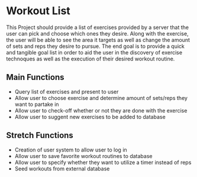 # Workout List 
This Project should provide a list of exercises provided by a server that the user can pick and choose which ones they desire.
Along with the exercise, the user will be able to see the area it targets as well as change the amount of sets and reps they desire
to pursue. The end goal is to provide a quick and tangible goal list in order to aid the user in the discovery of exercise technoques as well as the execution of their desired workout routine.

## Main Functions
* Query list of exercises and present to user
* Allow user to choose exercise and determine amount of sets/reps they want to partake in
* Allow user to check-off whether or not they are done with the exercise
* Allow user to suggent new exercises to be added to database

## Stretch Functions
* Creation of user system to allow user to log in
* Allow user to save favorite workout routines to database
* Allow user to specify whether they want to utilize a timer instead of reps
* Seed workouts from external database